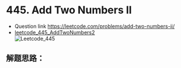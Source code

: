 # 445. Add Two Numbers II
* Question link  https://leetcode.com/problems/add-two-numbers-ii/
* [leetcode_445_AddTwoNumbers2](./leetcode_445_AddTwoNumbers2.py) <br>
![Leetcode_445](https://user-images.githubusercontent.com/37071362/98677250-e188fe80-23b0-11eb-9bd5-df8501243adf.PNG)


## 解题思路：

